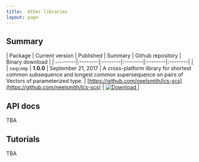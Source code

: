 ```yaml
---
title:  Other libraries
layout: page
---
```


## Summary

| Package | Current version | Published | Summary | Github repository | Binary download |
| :--------|:--------|:--------|:--------|:--------|:--------| |
| `seqcomp` | **1.0.0** | September 21, 2017 | A cross-platform library for shortest common subsequence and longest common supersequence on pairs of Vectors of parameterized type. | [https://github.com/neelsmith/lcs-scs](https://github.com/neelsmith/lcs-scs) | [ ![Download](https://api.bintray.com/packages/neelsmith/maven/seqcomp/images/download.svg) ](https://bintray.com/neelsmith/maven/seqcomp/_latestVersion) |

## API docs

TBA

## Tutorials

TBA
